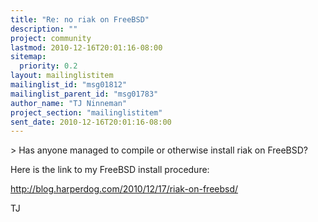 ```yaml
---
title: "Re: no riak on FreeBSD"
description: ""
project: community
lastmod: 2010-12-16T20:01:16-08:00
sitemap:
  priority: 0.2
layout: mailinglistitem
mailinglist_id: "msg01812"
mailinglist_parent_id: "msg01783"
author_name: "TJ Ninneman"
project_section: "mailinglistitem"
sent_date: 2010-12-16T20:01:16-08:00
---
```


&gt; Has anyone managed to compile or otherwise install riak on FreeBSD?

Here is the link to my FreeBSD install procedure:

http://blog.harperdog.com/2010/12/17/riak-on-freebsd/

TJ
